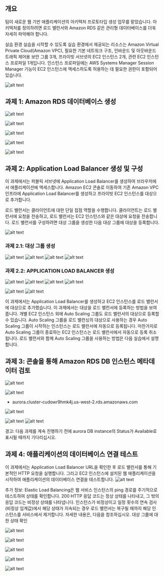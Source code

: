 ## 개요

팀이 새로운 웹 기반 애플리케이션의 아키텍처 프로토타입 생성 업무를 맡았습니다. 아키텍처를 정의하려면 로드 밸런서와 Amazon RDS 같은 관리형 데이터베이스를 더욱 자세히 파악해야 합니다.

실습 환경
실습을 시작할 수 있도록 실습 환경에서 제공되는 리소스는 Amazon Virtual Private Cloud(Amazon VPC), 필요한 기본 네트워크 구조, 인바운드 및 아웃바운드 트래픽 제어용 보안 그룹 3개, 프라이빗 서브넷의 EC2 인스턴스 2개, 관련 EC2 인스턴스 프로파일 1개입니다. 인스턴스 프로파일에는 AWS Systems Manager Session Manager 기능이 EC2 인스턴스에 액세스하도록 허용하는 데 필요한 권한이 포함되어 있습니다.


![alt text](image.png)

## 과제 1: Amazon RDS 데이터베이스 생성

![alt text](image-1.png)

![alt text](image-2.png)

![alt text](image-3.png)

![alt text](image-4.png)

![alt text](image-5.png)

## 과제 2: Application Load Balancer 생성 및 구성

이 과제에서는 퍼블릭 서브넷에 Application Load Balancer를 생성하여 브라우저에서 애플리케이션에 액세스합니다. Amazon EC2 콘솔로 이동하여 기존 Amazon VPC 인프라에 Application Load Balancer를 생성하고 프라이빗 EC2 인스턴스를 대상으로 추가합니다.

로드 밸런서는 클라이언트에 대한 단일 접점 역할을 수행합니다. 클라이언트는 로드 밸런서에 요청을 전송하고, 로드 밸런서는 EC2 인스턴스와 같은 대상에 요청을 전송합니다. 로드 밸런서를 구성하려면 대상 그룹을 생성한 다음 대상 그룹에 대상을 등록합니다.

![alt text](image-6.png)

### 과제 2.1: 대상 그룹 생성
![alt text](image-7.png)
![alt text](image-8.png)
![alt text](image-9.png)
![alt text](image-21.png)

### 과제 2.2: APPLICATION LOAD BALANCER 생성
![alt text](image-10.png)
![alt text](image-11.png)
![alt text](image-12.png)
![alt text](image-13.png)

![alt text](image-14.png)
![alt text](image-22.png)

 이 과제에서는 Application Load Balancer를 생성하고 EC2 인스턴스를 로드 밸런서에 대상으로 추가했습니다. 이 과제에서는 대상을 로드 밸런서에 등록하는 방법을 보여줍니다. 개별 EC2 인스턴스 외에 Auto Scaling 그룹도 로드 밸런서의 대상으로 등록할 수 있습니다. Auto Scaling 그룹을 로드 밸런싱의 대상으로 사용하는 경우 Auto Scaling 그룹이 시작하는 인스턴스는 로드 밸런서에 자동으로 등록됩니다. 마찬가지로 Auto Scaling 그룹이 종료하는 EC2 인스턴스는 로드 밸런서에서 자동으로 등록 취소됩니다. 로드 밸런서와 함께 Auto Scaling 그룹을 사용하는 방법은 다음 실습에서 설명합니다.

## 과제 3: 콘솔을 통해 Amazon RDS DB 인스턴스 메타데이터 검토

![alt text](image-15.png)

![alt text](image-16.png)

* aurora.cluster-cudowr9hmk4j.us-west-2.rds.amazonaws.com

![alt text](image-17.png)

![alt text](image-18.png)
![alt text](image-19.png)

 경고: 다음 과제를 계속 진행하기 전에 aurora DB instance의 Status가  Available로 표시될 때까지 기다리십시오.

## 과제 4: 애플리케이션의 데이터베이스 연결 테스트

이 과제에서는 Application Load Balancer URL을 확인한 후 로드 밸런서를 통해 기본적인 HTTP 요청을 실행합니다. 그리고 EC2 인스턴스에 설치된 웹 애플리케이션을 시작하여 애플리케이션의 데이터베이스 연결을 테스트합니다.
![alt text](image-20.png)

 추가 정보: Elastic Load Balancing은 웹 서비스 인스턴스의 ping 경로를 주기적으로 테스트하여 상태를 확인합니다. 200 HTTP 응답 코드는 정상 상태를 나타내고, 그 밖의 응답 코드는 비정상 상태를 나타냅니다. 인스턴스가 비정상이고 일정 횟수의 연속 검사(비정상 임계값)에서 해당 상태가 지속되는 경우 로드 밸런서는 복구될 때까지 해당 인스턴스를 서비스에서 제거합니다. 자세한 내용은, 다음을 참조하십시오. 대상 그룹에 대한 상태 확인

![alt text](image-23.png)

![alt text](image-24.png)

![alt text](image-25.png)

![alt text](image-26.png)

![alt text](image-27.png)
